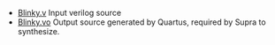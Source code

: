 * [Blinky.v](Blinky.v) Input verilog source
* [Blinky.vo](Blinky.vo) Output source generated by Quartus, required by Supra to synthesize. 
